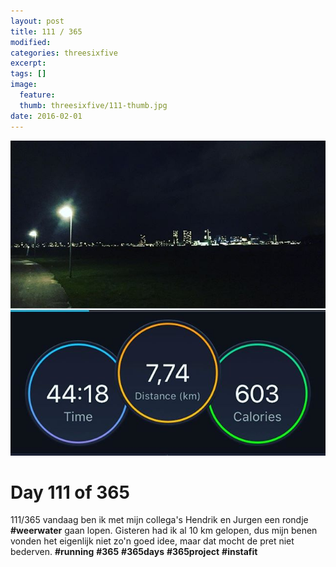 ```yaml
---
layout: post
title: 111 / 365
modified:
categories: threesixfive
excerpt:
tags: []
image:
  feature: 
  thumb: threesixfive/111-thumb.jpg
date: 2016-02-01
---
```


![111](/images/threesixfive/111.jpg)

# Day 111 of 365

111/365 vandaag ben ik met mijn collega&#39;s Hendrik en Jurgen een rondje **\#weerwater** gaan lopen. Gisteren had ik al 10 km gelopen, dus mijn benen vonden het eigenlijk niet zo&#39;n goed idee, maar dat mocht de pret niet bederven. **\#running** **\#365** **\#365days** **\#365project** **\#instafit**
